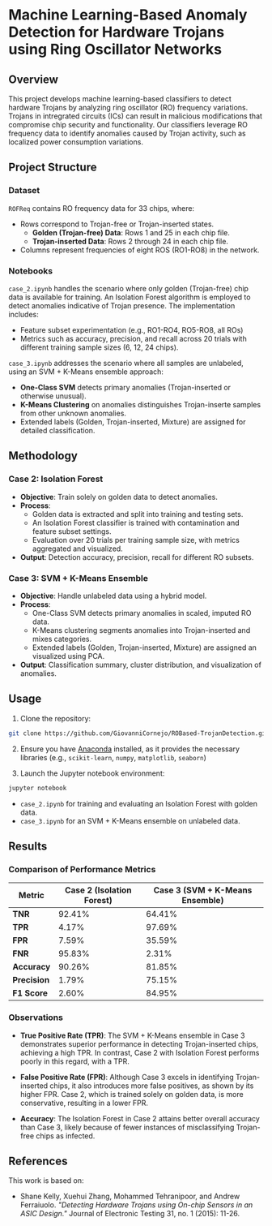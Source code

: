 # Machine Learning-Based Anomaly Detection for Hardware Trojans using Ring Oscillator Networks

## Overview

This project develops machine learning-based classifiers to detect hardware Trojans by analyzing ring oscillator (RO) frequency variations. Trojans in intregrated circuits (ICs) can result in malicious modifications that compromise chip security and functionality. Our classifiers leverage RO frequency data to identify anomalies caused by Trojan activity, such as localized power consumption variations.

## Project Structure

### Dataset

`ROFReq` contains RO frequency data for 33 chips, where:

- Rows correspond to Trojan-free or Trojan-inserted states.
  - **Golden (Trojan-free) Data**: Rows 1 and 25 in each chip file.
  - **Trojan-inserted Data**: Rows 2 through 24 in each chip file.
- Columns represent frequencies of eight ROS (RO1-RO8) in the network.

### Notebooks

`case_2.ipynb` handles the scenario where only golden (Trojan-free) chip data is available for training. An Isolation Forest algorithm is employed to detect anomalies indicative of Trojan presence. The implementation includes:

- Feature subset experimentation (e.g., RO1-RO4, RO5-RO8, all ROs)
- Metrics such as accuracy, precision, and recall across 20 trials with different training sample sizes (6, 12, 24 chips).

`case_3.ipynb` addresses the scenario where all samples are unlabeled, using an SVM + K-Means ensemble approach:

- **One-Class SVM** detects primary anomalies (Trojan-inserted or otherwise unusual).
- **K-Means Clustering** on anomalies distinguishes Trojan-inserte samples from other unknown anomalies.
- Extended labels (Golden, Trojan-inserted, Mixture) are assigned for detailed classification.

## Methodology

### Case 2: Isolation Forest

- **Objective**: Train solely on golden data to detect anomalies.
- **Process**:
  - Golden data is extracted and split into training and testing sets.
  - An Isolation Forest classifier is trained with contamination and feature subset settings.
  - Evaluation over 20 trials per training sample size, with metrics aggregated and visualized.
- **Output**: Detection accuracy, precision, recall for different RO subsets.

### Case 3: SVM + K-Means Ensemble

- **Objective**: Handle unlabeled data using a hybrid model.
- **Process**:
  - One-Class SVM detects primary anomalies in scaled, imputed RO data.
  - K-Means clustering segments anomalies into Trojan-inserted and mixes categories.
  - Extended labels (Golden, Trojan-inserted, Mixture) are assigned an visualized using PCA.
- **Output**: Classification summary, cluster distribution, and visualization of anomalies.

## Usage

1. Clone the repository:

```bash
git clone https://github.com/GiovanniCornejo/ROBased-TrojanDetection.git
```

2. Ensure you have [Anaconda](https://www.anaconda.com) installed, as it provides the necessary libraries (e.g., `scikit-learn`, `numpy`, `matplotlib`, `seaborn`)

3. Launch the Jupyter notebook environment:

```bash
jupyter notebook
```

- `case_2.ipynb` for training and evaluating an Isolation Forest with golden data.
- `case_3.ipynb` for an SVM + K-Means ensemble on unlabeled data.

## Results

### Comparison of Performance Metrics

| **Metric**    | **Case 2 (Isolation Forest)** | **Case 3 (SVM + K-Means Ensemble)** |
| ------------- | ----------------------------- | ----------------------------------- |
| **TNR**       | 92.41%                        | 64.41%                              |
| **TPR**       | 4.17%                         | 97.69%                              |
| **FPR**       | 7.59%                         | 35.59%                              |
| **FNR**       | 95.83%                        | 2.31%                               |
| **Accuracy**  | 90.26%                        | 81.85%                              |
| **Precision** | 1.79%                         | 75.15%                              |
| **F1 Score**  | 2.60%                         | 84.95%                              |

### Observations

- **True Positive Rate (TPR)**: The SVM + K-Means ensemble in Case 3 demonstrates superior performance in detecting Trojan-inserted chips, achieving a high TPR. In contrast, Case 2 with Isolation Forest performs poorly in this regard, with a TPR.

- **False Positive Rate (FPR)**: Although Case 3 excels in identifying Trojan-inserted chips, it also introduces more false positives, as shown by its higher FPR. Case 2, which is trained solely on golden data, is more conservative, resulting in a lower FPR.

- **Accuracy**: The Isolation Forest in Case 2 attains better overall accuracy than Case 3, likely because of fewer instances of misclassifying Trojan-free chips as infected.

## References

This work is based on:

- Shane Kelly, Xuehui Zhang, Mohammed Tehranipoor, and Andrew Ferraiuolo. _"Detecting Hardware Trojans using On-chip Sensors in an ASIC Design."_ Journal of Electronic Testing 31, no. 1 (2015): 11-26.
